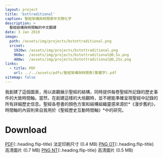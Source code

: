 ```yaml
---
layout: project
title: 'bsttraditional'
caption: 聖經架構與時間表中文簡化字
description: >
  聖經結構與時間軸的中文翻譯
date: 3 Jan 2010
image: 
  path: /assets/img/projects/bstottraditional.png
  srcset: 
    1920w: /assets/img/projects/bstottraditional.png
    960w:  /assets/img/projects/bstottraditional@0,5x.png
    480w:  /assets/img/projects/bstottraditional@0,25x.png
links:
  - title: PDF
    url: ../../assets/pdfs/聖經架構與時間表(繁體字).pdf
sitemap: false
---
```

我創建了這個圖表，用以直觀展示聖經的結構，同時提供每卷聖經所記錄的歷史事件的大致時間軸。當然，在創建這樣的大局觀時，並不總能準確呈現聖經中記錄的所有詳細歷史信息。聖經各卷書的顏色方案和結構組織靈感來源於*《漫步舊約》，時間軸的內容則來自我用於《聖經歷史互動時間軸》*中的研究。

# Download
[PDF](../../assets/pdfs/聖經架構與時間表(繁體字).pdf){:.heading.flip-title} <span class="icon-file-pdf"></span> 法定印刷尺寸 (0.4 MB)
[PNG OT](../assets/img/hd/bstothdtraditional.png){:.heading.flip-title} <span class="icon-file-picture"></span> 高清圖片 (0.7 MB)
[PNG NT](../assets/img/hd/bstnthdtraditional.png){:.heading.flip-title} <span class="icon-file-picture"></span> 高清圖片 (0.5 MB)